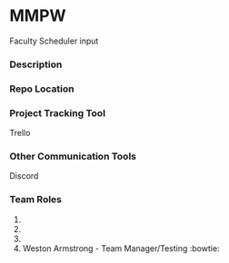 # MMPW
Faculty Scheduler input

### Description

### Repo Location

### Project Tracking Tool

Trello

### Other Communication Tools

Discord

### Team Roles

1. 
1.
1.
1. Weston Armstrong - Team Manager/Testing :bowtie:

